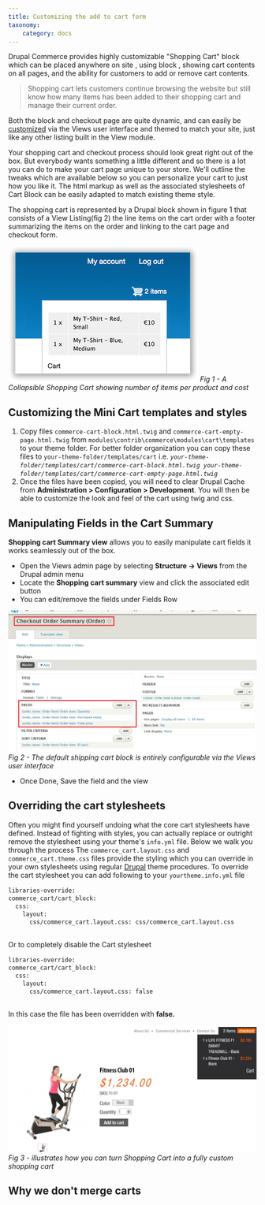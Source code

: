 ```yaml
---
title: Customizing the add to cart form
taxonomy:
    category: docs
---
```



Drupal Commerce provides highly customizable "Shopping Cart" block which can be placed anywhere on site , using block , showing cart contents on all pages, and the ability for customers to add or remove cart contents.     

<blockquote>Shopping cart lets customers continue browsing the website but still know how many items has been added to their shopping cart and manage their current order.</blockquote>

 Both the block and checkout page are quite dynamic, and can easily be <a href="#manipulate">customized</a> via the Views user interface and themed to match your site, just like any other listing built in the View module.

Your shopping cart and checkout process should look great right out of the box. But everybody wants something a little different and so there is a lot you can do to make your cart page unique to your store. We'll outline the tweaks which are available below so you can personalize your cart to just how you like it.  The html markup as well as the associated stylesheets of Cart Block can be easily adapted to match existing theme style.

The shopping cart is represented by a Drupal block shown in figure 1 that consists of a View Listing(fig 2) the line items on the cart order with a footer summarizing the items on the order and linking to the cart page and checkout form. 
 
 
![Profile Collapsible Shopping Cart](cart.png) 
<i>Fig 1 - A Collapsible Shopping Cart showing number of items per product and cost</i>

 
<h2>Customizing the Mini Cart templates and styles</h2>
<ol>
  <li>Copy files <code>commerce-cart-block.html.twig</code> and <code>commerce-cart-empty-page.html.twig</code> from <code>modules\contrib\commerce\modules\cart\templates</code> to your theme folder. For better folder organization you can copy these files to <code>your-theme-folder/templates/cart</code>  i.e.  <code><i>your-theme-folder/templates/cart/commerce-cart-block.html.twig your-theme-folder/templates/cart/commerce-cart-empty-page.html.twig</i></code></li>
  <li>Once the files have been copied, you will need to clear Drupal Cache from <strong>Administration > Configuration > Development</strong>. You will then be able to customize the look and feel of the cart using twig and css.</li>
</ol>

<h2 id="manipulate">Manipulating Fields in the Cart Summary</h2>
<strong>Shopping cart Summary view</strong> allows you to easily manipulate cart fields it works seamlessly out of the box.
 
<ul>
  <li>Open the Views admin page by selecting <strong>Structure → Views</strong> from the Drupal admin menu</li>
  <li>Locate the <strong>Shopping cart summary</strong> view and click the associated edit button</li>
  <li>You can edit/remove the fields under Fields Row</li>
</ul>

  ![Profile Default Shipping Cart Block](checkout.jpg)  
  <i>Fig 2 - The default shipping cart block is entirely configurable via the Views user interface</i>
<ul><li>Once Done, Save the field and the view</li></ul>

<h2>Overriding the cart stylesheets</h2>

Often you might find yourself undoing what the core cart stylesheets have defined. Instead of fighting with styles, you can actually replace or outright remove the stylesheet using your theme's <code>info.yml</code> file. Below we walk you through the process
The <code>commerce_cart.layout.css</code> and <code>commerce_cart.theme.css</code> files provide the styling which you can override in your own stylesheets using regular <a target="_blank" href="https://www.drupal.org/docs/8/theming-drupal-8/adding-stylesheets-css-and-javascript-js-to-a-drupal-8-theme#override-extend">Drupal</a> theme procedures. To override the cart stylesheet you can add following to your <code>yourtheme.info.yml</code> file

<pre>
<code class="language-json hljs">libraries-override:
<span class="hljs-string">commerce_cart/cart_block:</span>
  <span class="hljs-attr">css</span>:
    <span class="hljs-attr">layout</span>:
      <span class="hljs-string">css/commerce_cart.layout.css: css/commerce_cart.layout.css</span>
</code>      
</pre>
        
 
Or to completely disable the Cart stylesheet

<pre>
<code class="language-json hljs">libraries-override:
<span class="hljs-string">commerce_cart/cart_block:</span>
  <span class="hljs-attr">css</span>:
    <span class="hljs-attr">layout</span>:
      <span class="hljs-string">css/commerce_cart.layout.css: false</span>
</code>      
</pre>
       
In this case the file has been overridden with <strong>false.</strong>
 
   ![Profile Default Shipping Cart Block](fitness.jpg)  
<i>Fig 3 - illustrates how you can turn Shopping Cart into a fully custom shopping cart </i>

<h2>Why we don't merge carts</h2>

